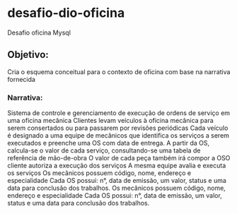 # desafio-dio-oficina
Desafio oficina Mysql

<h2>Objetivo:</h2>

Cria o esquema conceitual para o contexto de oficina com base na narrativa fornecida

<h3>Narrativa:</h3>

Sistema de controle e gerenciamento de execução de ordens de serviço em uma oficina mecânica
Clientes levam veículos à oficina mecânica para serem consertados ou para passarem por revisões  periódicas
Cada veículo é designado a uma equipe de mecânicos que identifica os serviços a serem executados e preenche uma OS com data de entrega.
A partir da OS, calcula-se o valor de cada serviço, consultando-se uma tabela de referência de mão-de-obra
O valor de cada peça também irá compor a OSO cliente autoriza a execução dos serviços
A mesma equipe avalia e executa os serviços
Os mecânicos possuem código, nome, endereço e especialidade
Cada OS possui: n°, data de emissão, um valor, status e uma data para conclusão dos trabalhos.
Os mecânicos possuem código, nome, endereço e especialidade
Cada OS possui: n°, data de emissão, um valor, status e uma data para conclusão dos trabalhos.
